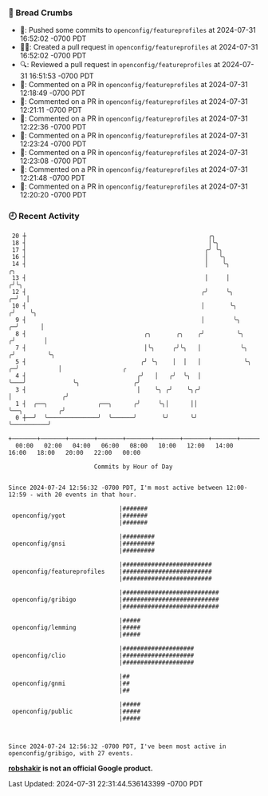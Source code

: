 ### 🍞 Bread Crumbs

 * 🚢: Pushed some commits to `openconfig/featureprofiles` at 2024-07-31 16:52:02 -0700 PDT
 * ✍🏼: Created a pull request in `openconfig/featureprofiles` at 2024-07-31 16:52:02 -0700 PDT
 * 🔍: Reviewed a pull request in  `openconfig/featureprofiles` at 2024-07-31 16:51:53 -0700 PDT
 * 💬: Commented on a PR in  `openconfig/featureprofiles` at 2024-07-31 12:18:49 -0700 PDT
 * 💬: Commented on a PR in  `openconfig/featureprofiles` at 2024-07-31 12:21:11 -0700 PDT
 * 💬: Commented on a PR in  `openconfig/featureprofiles` at 2024-07-31 12:22:36 -0700 PDT
 * 💬: Commented on a PR in  `openconfig/featureprofiles` at 2024-07-31 12:23:24 -0700 PDT
 * 💬: Commented on a PR in  `openconfig/featureprofiles` at 2024-07-31 12:23:08 -0700 PDT
 * 💬: Commented on a PR in  `openconfig/featureprofiles` at 2024-07-31 12:21:48 -0700 PDT
 * 💬: Commented on a PR in  `openconfig/featureprofiles` at 2024-07-31 12:20:20 -0700 PDT

### 🕘 Recent Activity
```
 20 ┼                                                   ╭╮
 18 ┤                                                   │╰╮
 17 ┤                                                  ╭╯ ╰╮
 16 ┤                                                  │   ╰╮
 14 ┤                                                  │    ╰╮                   ╭╮
 13 ┤                                                  │     │                  ╭╯╰╮
 12 ┤                                                 ╭╯     ╰╮               ╭─╯  │
 10 ┤                                                 │       ╰╮             ╭╯    ╰╮
  9 ┤                                                 │        ╰╮          ╭─╯      │
  8 ┤                                 ╭╮       ╭╮    ╭╯         ╰╮        ╭╯        │
  7 ┤                                 │╰╮     ╭╯╰╮   │           ╰╮      ╭╯         ╰╮
  5 ┤                                ╭╯ ╰╮    │  │   │            ╰╮   ╭─╯           │                 ╭
  4 ┤                               ╭╯   │   ╭╯  ╰╮  │             ╰───╯             ╰╮               ╭╯
  3 ┤                               │    ╰╮ ╭╯    ╰╮╭╯                                │              ╭╯
  1 ┤  ╭──╮              ╭──╮      ╭╯     ╰╮│      ││                                 ╰──╮          ╭╯
  0 ┼──╯  ╰──────────────╯  ╰──────╯       ╰╯      ╰╯                                    ╰──────────╯
    +───────+───────+───────+───────+───────+───────+───────+───────+───────+───────+───────+───────+────
  00:00   02:00   04:00   06:00   08:00   10:00   12:00   14:00   16:00   18:00   20:00   22:00   00:00   

						Commits by Hour of Day


Since 2024-07-24 12:56:32 -0700 PDT, I'm most active between 12:00-12:59 - with 20 events in that hour.

```



```
                               |#######
 openconfig/ygot               |#######
                               |#######

                               |#########
 openconfig/gnsi               |#########
                               |#########

                               |#########################
 openconfig/featureprofiles    |#########################
                               |#########################

                               |###########################
 openconfig/gribigo            |###########################
                               |###########################

                               |#####
 openconfig/lemming            |#####
                               |#####

                               |####################
 openconfig/clio               |####################
                               |####################

                               |##
 openconfig/gnmi               |##
                               |##

                               |#####
 openconfig/public             |#####
                               |#####



Since 2024-07-24 12:56:32 -0700 PDT, I've been most active in openconfig/gribigo, with 27 events.

```
**[robshakir](mailto:robjs@google.com) is not an official Google product.**  


Last Updated: 2024-07-31 22:31:44.536143399 -0700 PDT
